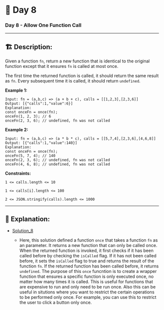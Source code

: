 # 🔨 Day 8

### Day 8 - Allow One Function Call

---

## 🏗️ Description:

Given a function `fn`, return a new function that is identical to the original function except that it ensures `fn` is called at most once.

The first time the returned function is called, it should return the same result as `fn`.
Every subsequent time it is called, it should return `undefined`.

**Example 1:**

```
Input: fn = (a,b,c) => (a + b + c), calls = [[1,2,3],[2,3,6]]
Output: [{"calls":1,"value":6}]
Explanation:
const onceFn = once(fn);
onceFn(1, 2, 3); // 6
onceFn(2, 3, 6); // undefined, fn was not called
```

**Example 2:**

```
Input: fn = (a,b,c) => (a * b * c), calls = [[5,7,4],[2,3,6],[4,6,8]]
Output: [{"calls":1,"value":140}]
Explanation:
const onceFn = once(fn);
onceFn(5, 7, 4); // 140
onceFn(2, 3, 6); // undefined, fn was not called
onceFn(4, 6, 8); // undefined, fn was not called
```

**Constraints:**

```
1 <= calls.length <= 10
```
```
1 <= calls[i].length <= 100
```
```
2 <= JSON.stringify(calls).length <= 1000
```

---

## 📝 Explanation:

- [Solution_8](solutions/Exercise_8/function_call.js)

    - Here, this solution defined a function `once` that takes a function `fn` as an parameter. It returns a new function that can only be called once. When the returned function is invoked, it first checks if it has been called before by checking the `isCalled` flag. If it has not been called before, it sets the `isCalled` flag to true and returns the result of the function `fn`. If the returned function has been called before, it returns `undefined`. The purpose of this `once` funcntion is to create a wrapper function that ensures a specific function is only executed once, no matter how many times it is called. This is useful for functions that are expensive to run and only need to be run once. Also this can be useful in situtions where  you want to restrict the certain operations to be performed only once. For example, you can use this to restrict the user to click a button only once.

